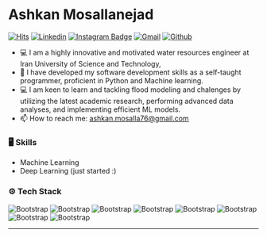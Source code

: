 # Ashkan Mosallanejad    
[![Hits](https://hits.seeyoufarm.com/api/count/incr/badge.svg?url=https%3A%2F%2Fgithub.com%2Fhejazizo%2Fhejazizo&count_bg=%2379C83D&title_bg=%23555555&icon=&icon_color=%23E7E7E7&title=Profile+Views&edge_flat=false)](https://hits.seeyoufarm.com)
[![Linkedin](https://img.shields.io/badge/-LinkedIn-blue?style=flat&logo=Linkedin&logoColor=white)](https://www.linkedin.com/in/Ashkan-Mosalla-Nejad/)
[![Instagram Badge](https://img.shields.io/badge/-Instagram-purple?logo=instagram&logoColor=white&link=https://instagram.com/ashkan_msl/)](https://www.instagram.com/ashkan_msl)
[![Gmail](https://img.shields.io/badge/-Gmail-c14438?style=flat&logo=Gmail&logoColor=white)](mailto:ashkan.mosalla76@gmail.com)
[![Github](https://img.shields.io/github/followers/hejazizo?label=Follow&style=social)](https://github.com/ashkanmosalla)

- 💻 I am a highly innovative and motivated water resources engineer at Iran University of Science and Technology,
- 🌱 I have developed my software development skills as a self-taught programmer, proficient in Python and Machine learning.
- 💻 I am keen to learn and tackling flood modeling and chalenges by utilizing the latest academic research, performing advanced data analyses, and implementing efficient ML models.
- 📫 How to reach me: ashkan.mosalla76@gmail.com


### 🖥 Skills

- Machine Learning
- Deep Learning (just started :)
  
### ⚙️ Tech Stack

![Bootstrap](https://img.shields.io/badge/-Python-05122A?style=flat-square&logo=Python&color=353535) ![Bootstrap](https://img.shields.io/badge/-TensorFlow-05122A?style=flat-square&logo=TensorFlow&color=353535) ![Bootstrap](https://img.shields.io/badge/-Scikit%20Learn-05122A?style=flat-square&logo=Scikit-Learn&color=353535) ![Bootstrap](https://img.shields.io/badge/-PostgreSQL-05122A?style=flat-square&logo=PostgreSQL&color=353535) ![Bootstrap](https://img.shields.io/badge/-Pandas-05122A?style=flat-square&logo=Pandas&color=353535) ![Bootstrap](https://img.shields.io/badge/-Numpy-05122A?style=flat-square&logo=Numpy&color=353535) ![Bootstrap](https://img.shields.io/badge/-Matplotlib-05122A?style=flat-square&logo=Matplotlib&color=353535) ![Bootstrap](https://img.shields.io/badge/-Visual%20Studio%20Code-05122A?style=flat-square&logo=Visual-Studio-Code&color=353535)


---
